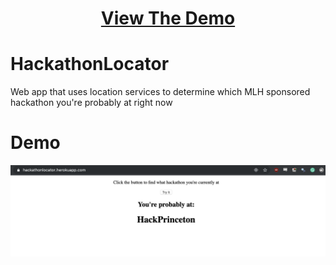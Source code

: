 <h1 align="center"><a href="https://hackathonlocator.herokuapp.com">View The Demo</a></h1>

# HackathonLocator
Web app that uses location services to determine which MLH sponsored hackathon you're probably at right now

# Demo

<p align="center">
<img src ="static/demo.png">
</p>